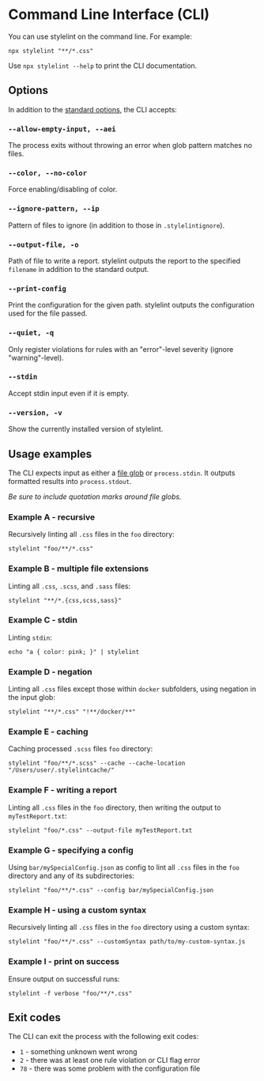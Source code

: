 # Command Line Interface (CLI)

You can use stylelint on the command line. For example:

```shell
npx stylelint "**/*.css"
```

Use `npx stylelint --help` to print the CLI documentation.

## Options

In addition to the [standard options](options.md), the CLI accepts:

### `--allow-empty-input, --aei`

The process exits without throwing an error when glob pattern matches no files.

### `--color, --no-color`

Force enabling/disabling of color.

### `--ignore-pattern, --ip`

Pattern of files to ignore (in addition to those in `.stylelintignore`).

### `--output-file, -o`

Path of file to write a report. stylelint outputs the report to the specified `filename` in addition to the standard output.

### `--print-config`

Print the configuration for the given path. stylelint outputs the configuration used for the file passed.

### `--quiet, -q`

Only register violations for rules with an "error"-level severity (ignore "warning"-level).

### `--stdin`

Accept stdin input even if it is empty.

### `--version, -v`

Show the currently installed version of stylelint.

## Usage examples

The CLI expects input as either a [file glob](https://github.com/sindresorhus/globby) or `process.stdin`. It outputs formatted results into `process.stdout`.

_Be sure to include quotation marks around file globs._

### Example A - recursive

Recursively linting all `.css` files in the `foo` directory:

```shell
stylelint "foo/**/*.css"
```

### Example B - multiple file extensions

Linting all `.css`, `.scss`, and `.sass` files:

```shell
stylelint "**/*.{css,scss,sass}"
```

### Example C - stdin

Linting `stdin`:

```shell
echo "a { color: pink; }" | stylelint
```

### Example D - negation

Linting all `.css` files except those within `docker` subfolders, using negation in the input glob:

```shell
stylelint "**/*.css" "!**/docker/**"
```

### Example E - caching

Caching processed `.scss` files `foo` directory:

```shell
stylelint "foo/**/*.scss" --cache --cache-location "/Users/user/.stylelintcache/"
```

### Example F - writing a report

Linting all `.css` files in the `foo` directory, then writing the output to `myTestReport.txt`:

```shell
stylelint "foo/*.css" --output-file myTestReport.txt
```

### Example G - specifying a config

Using `bar/mySpecialConfig.json` as config to lint all `.css` files in the `foo` directory and any of its subdirectories:

```shell
stylelint "foo/**/*.css" --config bar/mySpecialConfig.json
```

### Example H - using a custom syntax

Recursively linting all `.css` files in the `foo` directory using a custom syntax:

```shell
stylelint "foo/**/*.css" --customSyntax path/to/my-custom-syntax.js
```

### Example I - print on success

Ensure output on successful runs:

```shell
stylelint -f verbose "foo/**/*.css"
```

## Exit codes

The CLI can exit the process with the following exit codes:

- `1` - something unknown went wrong
- `2` - there was at least one rule violation or CLI flag error
- `78` - there was some problem with the configuration file
